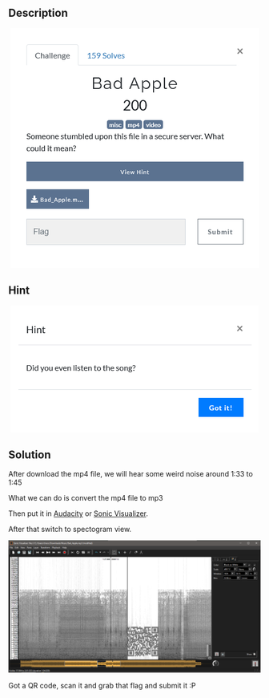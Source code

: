 ## Description

<p align="center">
<img src="Image/image-20210518173139099.png">
</p>

## Hint

<p align="center">
<img src="Image/image-20210518173159435.png">
</p>

## Solution

After download the mp4 file, we will hear some weird noise around 1:33 to 1:45

What we can do is convert the mp4 file to mp3

Then put it in [Audacity](https://www.audacityteam.org/) or [Sonic Visualizer](https://www.sonicvisualiser.org/).

After that switch to spectogram view.

<p align="center">
<img src="Image/image-20210518173455551.png">
</p>

Got a QR code, scan it and grab that flag and submit it :P